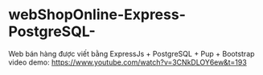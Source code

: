 # webShopOnline-Express-PostgreSQL-
Web bán hàng được viết bằng ExpressJs + PostgreSQL + Pup + Bootstrap
video demo: https://www.youtube.com/watch?v=3CNkDLOY6ew&t=193
